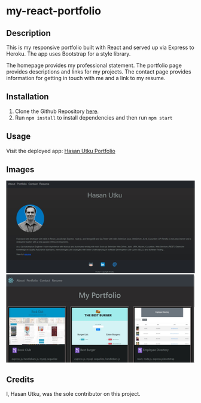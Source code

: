 # my-react-portfolio

## Description

This is my responsive portfolio built with React and served up via Express to Heroku. The app uses Bootstrap for a style library. 

The homepage provides my professional statement. The portfolio page provides descriptions and links for my projects. The contact page provides information for getting in touch with me and a link to my resume.

## Installation
1. Clone the Github Repository [here](https://github.com/hhutku/my-react-portfolio).
2. Run ```npm install``` to install dependencies and then run ```npm start```

## Usage
Visit the deployed app: [Hasan Utku Portfolio](https://my-rt-portfolio.herokuapp.com)

## Images

![my-portfolio](./client/src/images/about.jpg)
![my-portfolio](./client/src/images/imageApp.jpg)


## Credits
I, Hasan Utku, was the sole contributor on this project.



 